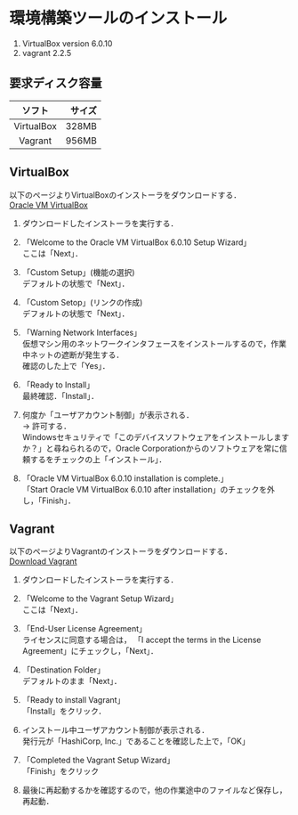 # 環境構築ツールのインストール
1. VirtualBox version 6.0.10
2. vagrant 2.2.5

## 要求ディスク容量
|ソフト|サイズ|
|:--:|--:|
|VirtualBox|328MB|
|Vagrant |956MB|


## VirtualBox 

以下のページよりVirtualBoxのインストーラをダウンロードする．   
[Oracle VM VirtualBox](https://www.oracle.com/virtualization/technologies/vm/downloads/virtualbox-downloads.html#vbox)

1. ダウンロードしたインストーラを実行する．

2. 「Welcome to the Oracle VM VirtualBox 6.0.10 Setup Wizard」  
ここは「Next」．

3. 「Custom Setup」(機能の選択)  
デフォルトの状態で「Next」．

4. 「Custom Setop」(リンクの作成)  
デフォルトの状態で「Next」．

5. 「Warning Network Interfaces」  
    仮想マシン用のネットワークインタフェースをインストールするので，作業中ネットの遮断が発生する．  
    確認のした上で「Yes」．

6. 「Ready to Install」  
最終確認．「Install」．

7. 何度か「ユーザアカウント制御」が表示される．  
    -> 許可する．  
    Windowsセキュリティで「このデバイスソフトウェアをインストールしますか？」と尋ねられるので，Oracle Corporationからのソフトウェアを常に信頼するをチェックの上「インストール」．

8. 「Oracle VM VirtualBox 6.0.10 installation is complete.」  
    「Start Oracle VM VirtualBox 6.0.10 after installation」のチェックを外し，「Finish」．

## Vagrant
以下のページよりVagrantのインストーラをダウンロードする．  
[Download Vagrant](https://www.vagrantup.com/downloads.html)


1. ダウンロードしたインストーラを実行する．
2. 「Welcome to the Vagrant Setup Wizard」  
ここは「Next」．
3. 「End-User License Agreement」  
ライセンスに同意する場合は，
「I accept the terms in the License Agreement」にチェックし，「Next」．
4. 「Destination Folder」  
デフォルトのまま「Next」．
5. 「Ready to install Vagrant」  
「Install」をクリック．

6. インストール中ユーザアカウント制御が表示される．  
発行元が「HashiCorp, Inc.」であることを確認した上で，「OK」

7. 「Completed the Vagrant Setup Wizard」  
「Finish」をクリック
8. 最後に再起動するかを確認するので，他の作業途中のファイルなど保存し，再起動．

